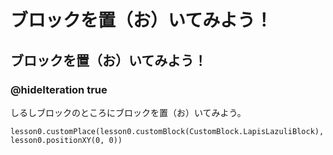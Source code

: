 # ブロックを置（お）いてみよう！
## ブロックを置（お）いてみよう！
### @hideIteration true
しるしブロックのところにブロックを置（お）いてみよう。

```blocks
lesson0.customPlace(lesson0.customBlock(CustomBlock.LapisLazuliBlock), lesson0.positionXY(0, 0))
```
